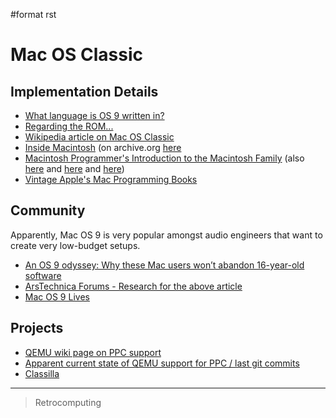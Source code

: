 \#format rst

Mac OS Classic
==============

Implementation Details
----------------------

-   [What language is OS 9 written in?](https://discussions.apple.com/thread/1605550)
-   [Regarding the ROM...](https://macintoshgarden.org/apps/mac-os-71-source-code)
-   [Wikipedia article on Mac OS Classic](https://en.wikipedia.org/wiki/Classic_Mac_OS)
-   [Inside Macintosh](https://en.wikipedia.org/wiki/Inside_Macintosh) (on archive.org [here](https://archive.org/search.php?query=Inside%20Macintosh&and[]=subject%3A%22macintosh%22)
-   [Macintosh Programmer's Introduction to the Macintosh Family](https://archive.org/details/macintoshprogram00appl) (also [here](https://vintageapple.org/macprogramming/pdf/Programmers_Introduction_to_the_Macintosh_Family_1988.pdf) and [here](https://macintoshgarden.org/apps/inside-macintosh) and [here](https://macintoshgarden.org/apps/inside-macintosh-cd-rom))
-   [Vintage Apple's Mac Programming Books](https://vintageapple.org/macprogramming/)

Community
---------

Apparently, Mac OS 9 is very popular amongst audio engineers that want to create very low-budget setups.

-   [An OS 9 odyssey: Why these Mac users won’t abandon 16-year-old software](https://arstechnica.com/gadgets/2016/09/an-os-9-odyssey-why-do-some-mac-users-still-rely-on-16-year-old-software/)
-   [ArsTechnica Forums - Research for the above article](https://arstechnica.com/civis/viewtopic.php?p=30456459#p30456459)
-   [Mac OS 9 Lives](http://macos9lives.com)

Projects
--------

-   [QEMU wiki page on PPC support](https://wiki.qemu.org/Documentation/Platforms/PowerPC)
-   [Apparent current state of QEMU support for PPC / last git commits](https://repo.or.cz/qemu/hpoussin.git/shortlog/refs/heads/40p)
-   [Classilla](https://www.floodgap.com/software/classilla/)

* * * * *

> Retrocomputing

